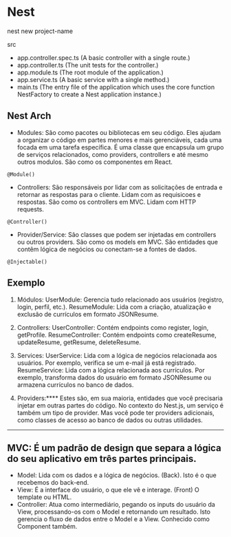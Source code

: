 # Nest

nest new project-name

src
- app.controller.spec.ts (A basic controller with a single route.)
- app.controller.ts (The unit tests for the controller.)
- app.module.ts (The root module of the application.)
- app.service.ts (A basic service with a single method.)
- main.ts (The entry file of the application which uses the core function NestFactory to create a Nest application instance.)

## Nest Arch

- Modules: São como pacotes ou bibliotecas em seu código. Eles ajudam a organizar o código em partes menores e mais gerenciáveis, cada uma focada em uma tarefa específica. É uma classe que encapsula um grupo de serviços relacionados, como providers, controllers e até mesmo outros modulos. São como os componentes em React.

`@Module()`

- Controllers: São responsáveis por lidar com as solicitações de entrada e retornar as respostas para o cliente. Lidam com as requisicoes e respostas. São como os controllers em MVC. Lidam com HTTP requests.

`@Controller()`

- Provider/Service: São classes que podem ser injetadas em controllers ou outros providers. São como os models em MVC. São entidades que contêm lógica de negócios ou conectam-se a fontes de dados.

`@Injectable()`

## Exemplo

1. Módulos:
UserModule: Gerencia tudo relacionado aos usuários (registro, login, perfil, etc.).
ResumeModule: Lida com a criação, atualização e exclusão de currículos em formato JSONResume.

2. Controllers:
UserController: Contém endpoints como register, login, getProfile.
ResumeController: Contém endpoints como createResume, updateResume, getResume, deleteResume.

3. Services:
UserService: Lida com a lógica de negócios relacionada aos usuários. Por exemplo, verifica se um e-mail já está registrado.
ResumeService: Lida com a lógica relacionada aos currículos. Por exemplo, transforma dados do usuário em formato JSONResume ou armazena currículos no banco de dados.

4. Providers:****
Estes são, em sua maioria, entidades que você precisaria injetar em outras partes do código. No contexto do Nest.js, um serviço é também um tipo de provider. Mas você pode ter providers adicionais, como classes de acesso ao banco de dados ou outras utilidades.

---

## MVC: É um padrão de design que separa a lógica do seu aplicativo em três partes principais.

- Model: Lida com os dados e a lógica de negócios. (Back). Isto é o que recebemos do back-end.
- View: É a interface do usuário, o que ele vê e interage. (Front) O template ou HTML.
- Controller: Atua como intermediário, pegando os inputs do usuário da View, processando-os com o Model e retornando um resultado. Isto gerencia o fluxo de dados entre o Model e a View. Conhecido como Component também.